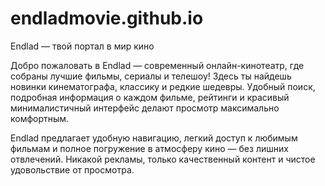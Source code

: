 # endladmovie.github.io
 Endlad — твой портал в мир кино

Добро пожаловать в Endlad — современный онлайн-кинотеатр, где собраны лучшие фильмы, сериалы и телешоу! Здесь ты найдешь новинки кинематографа, классику и редкие шедевры. Удобный поиск, подробная информация о каждом фильме, рейтинги и красивый минималистичный интерфейс делают просмотр максимально комфортным.

Endlad предлагает удобную навигацию, легкий доступ к любимым фильмам и полное погружение в атмосферу кино — без лишних отвлечений. Никакой рекламы, только качественный контент и чистое удовольствие от просмотра.

